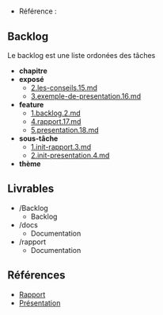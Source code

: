 #  

- Référence :   

 

## Backlog 

Le backlog est une liste ordonées des tâches 

- **chapitre** 
- **exposé** 
  - [2.les-conseils.15.md](./Backlog/exposé/2.les-conseils.15.md) 
  - [3.exemple-de-presentation.16.md](./Backlog/exposé/3.exemple-de-presentation.16.md) 
- **feature** 
  - [1.backlog.2.md](./Backlog/feature/1.backlog.2.md) 
  - [4.rapport.17.md](./Backlog/feature/4.rapport.17.md) 
  - [5.presentation.18.md](./Backlog/feature/5.presentation.18.md) 
- **sous-tâche** 
  - [1.init-rapport.3.md](./Backlog/sous-tâche/1.init-rapport.3.md) 
  - [2.init-presentation.4.md](./Backlog/sous-tâche/2.init-presentation.4.md) 
- **thème** 
## Livrables 

 

- /Backlog 
  - Backlog 
- /docs 
  - Documentation 
- /rapport 
  - Documentation 
## Références 

 

- [Rapport](https://labs-web.github.io/lab-presentation/) 
- [Présentation](https://labs-web.github.io/lab-presentation/presentation.html) 

